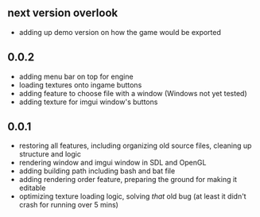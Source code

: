 ## next version overlook
- adding up demo version on how the game would be exported

## 0.0.2
- adding menu bar on top for engine
- loading textures onto ingame buttons
- adding feature to choose file with a window (Windows not yet tested)
- adding texture for imgui window's buttons

## 0.0.1
- restoring all features, including organizing old source files, cleaning up structure and logic
- rendering window and imgui window in SDL and OpenGL
- adding building path including bash and bat file
- adding rendering order feature, preparing the ground for making it editable
- optimizing texture loading logic, solving *that* old bug (at least it didn't crash for running over 5 mins)